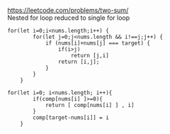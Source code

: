 https://leetcode.com/problems/two-sum/ <br/>
Nested for loop reduced to single for loop

```
for(let i=0;i<nums.length;i++) {
        for(let j=0;j<nums.length && i!==j;j++) {
            if (nums[i]+nums[j] === target) {
                if(i>j)
                    return [j,i]
                return [i,j];
            }
        }
    }
```

```
for(let i=0; i<nums.length; i++){
        if(comp[nums[i] ]>=0){
            return [ comp[nums[i] ] , i]
        }
        comp[target-nums[i]] = i
    }
```
